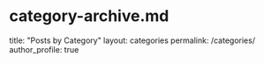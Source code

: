# category-archive.md

title: "Posts by Category"
layout: categories
permalink: /categories/
author_profile: true

